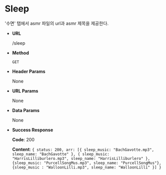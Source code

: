 # Sleep

'수면' 탭에서 asmr 파일의 url과 asmr 제목을 제공한다.

- **URL**

  /sleep

- **Method**

  `GET`

- **Header Params**

  None

- **URL Params**

  None

- **Data Params**

  None

- **Success Response**

  **Code**: 200

  **Content**: `{ status: 200, arr: [{ sleep_music: "BachGavotte.mp3", sleep_name: "BachGavotte" }, { sleep_music: "HarrisLilliburlero.mp3", sleep_name: "HarrisLilliburlero" }, {sleep_music: "PurcellSongMus.mp3", sleep_name: "PurcellSongMus"}, {sleep_music : "WalloonLilli.mp3", sleep_name: "WalloonLilli" }] }`
